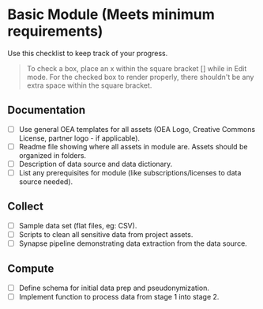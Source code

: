 # Basic Module (Meets minimum requirements)
Use this checklist to keep track of your progress. 

> To check a box, place an x within the square bracket [] while in Edit mode. For the checked box to render properly, there shouldn't be any extra space within the square bracket.

## Documentation
- [ ] Use general OEA templates for all assets (OEA Logo, Creative Commons License, partner logo - if applicable).
- [ ] Readme file showing where all assets in module are. Assets should be organized in folders.
- [ ] Description of data source and data dictionary.
- [ ] List any prerequisites for module (like subscriptions/licenses to data source needed).

## Collect
- [ ] Sample data set (flat files, eg: CSV).
- [ ] Scripts to clean all sensitive data from project assets.
- [ ] Synapse pipeline demonstrating data extraction from the data source.

## Compute
- [ ] Define schema for initial data prep and pseudonymization.
- [ ] Implement function to process data from stage 1 into stage 2.
